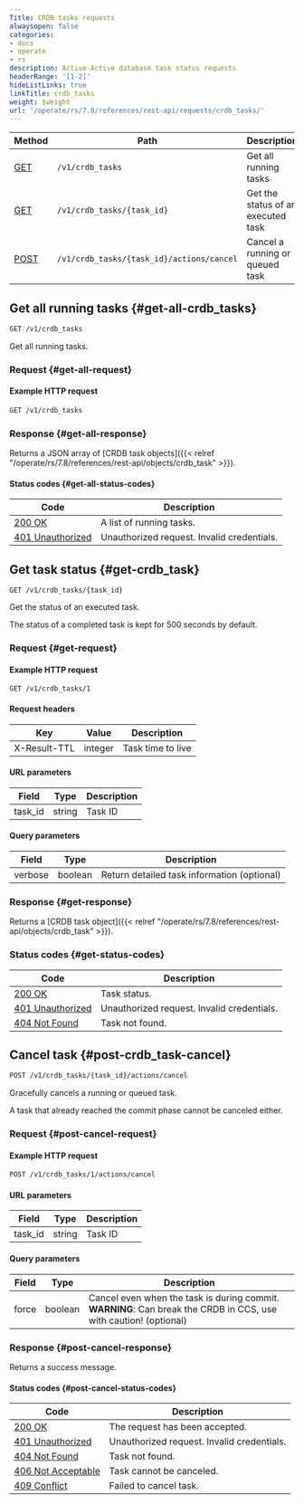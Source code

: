```yaml
---
Title: CRDB tasks requests
alwaysopen: false
categories:
- docs
- operate
- rs
description: Active-Active database task status requests
headerRange: '[1-2]'
hideListLinks: true
linkTitle: crdb_tasks
weight: $weight
url: '/operate/rs/7.8/references/rest-api/requests/crdb_tasks/'
---
```


| Method | Path | Description |
|--------|------|-------------|
| [GET](#get-all-crdb_tasks) | `/v1/crdb_tasks` | Get all running tasks |
| [GET](#get-crdb_task) | `/v1/crdb_tasks/{task_id}` | Get the status of an executed task |
| [POST](#post-crdb_task-cancel) | `/v1/crdb_tasks/{task_id}/actions/cancel` | Cancel a running or queued task |

## Get all running tasks {#get-all-crdb_tasks}

```sh
GET /v1/crdb_tasks
```

Get all running tasks.

### Request {#get-all-request}

#### Example HTTP request

```sh
GET /v1/crdb_tasks
```

### Response {#get-all-response}

Returns a JSON array of [CRDB task objects]({{< relref "/operate/rs/7.8/references/rest-api/objects/crdb_task" >}}).

#### Status codes {#get-all-status-codes}

| Code | Description |
|------|-------------|
| [200 OK](https://www.rfc-editor.org/rfc/rfc9110.html#name-200-ok) | A list of running tasks. |
| [401 Unauthorized](https://www.rfc-editor.org/rfc/rfc9110.html#name-401-unauthorized) | Unauthorized request. Invalid credentials. |

## Get task status {#get-crdb_task}

	GET /v1/crdb_tasks/{task_id}

Get the status of an executed task.

The status of a completed task is kept for 500 seconds by default.

### Request {#get-request} 

#### Example HTTP request

    GET /v1/crdb_tasks/1

#### Request headers

| Key | Value | Description |
|-----|-------|-------------|
| X-Result-TTL | integer | Task time to live |

#### URL parameters

| Field | Type | Description |
|-------|------|-------------|
| task_id | string | Task ID |

#### Query parameters

| Field | Type | Description |
|-------|------|-------------|
| verbose | boolean | Return detailed task information (optional) |

### Response {#get-response} 

Returns a [CRDB task object]({{< relref "/operate/rs/7.8/references/rest-api/objects/crdb_task" >}}).

### Status codes {#get-status-codes} 

| Code | Description |
|------|-------------|
| [200 OK](https://www.rfc-editor.org/rfc/rfc9110.html#name-200-ok) | Task status. |
| [401 Unauthorized](https://www.rfc-editor.org/rfc/rfc9110.html#name-401-unauthorized) | Unauthorized request. Invalid credentials. |
| [404 Not Found](https://www.rfc-editor.org/rfc/rfc9110.html#name-404-not-found) | Task not found. |

## Cancel task {#post-crdb_task-cancel}

```sh
POST /v1/crdb_tasks/{task_id}/actions/cancel
```

Gracefully cancels a running or queued task.

A task that already reached the commit phase cannot be canceled either.

### Request {#post-cancel-request}

#### Example HTTP request

```sh
POST /v1/crdb_tasks/1/actions/cancel
```

#### URL parameters

| Field | Type | Description |
|-------|------|-------------|
| task_id | string | Task ID |

#### Query parameters

| Field | Type | Description |
|-------|------|-------------|
| force | boolean | Cancel even when the task is during commit. **WARNING**: Can break the CRDB in CCS, use with caution! (optional) |

### Response {#post-cancel-response}

Returns a success message.

#### Status codes {#post-cancel-status-codes}

| Code | Description |
|------|-------------|
| [200 OK](https://www.rfc-editor.org/rfc/rfc9110.html#name-200-ok) | The request has been accepted. |
| [401 Unauthorized](https://www.rfc-editor.org/rfc/rfc9110.html#name-401-unauthorized) | Unauthorized request. Invalid credentials. |
| [404 Not Found](https://www.rfc-editor.org/rfc/rfc9110.html#name-404-not-found) | Task not found. |
| [406 Not Acceptable](https://www.rfc-editor.org/rfc/rfc9110.html#name-406-not-acceptable) | Task cannot be canceled. |
| [409 Conflict](https://www.rfc-editor.org/rfc/rfc9110.html#name-409-conflict) | Failed to cancel task. |
